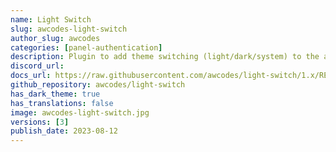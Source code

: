 ```yaml
---
name: Light Switch
slug: awcodes-light-switch
author_slug: awcodes
categories: [panel-authentication]
description: Plugin to add theme switching (light/dark/system) to the auth pages for Filament Panels.
discord_url: 
docs_url: https://raw.githubusercontent.com/awcodes/light-switch/1.x/README.md
github_repository: awcodes/light-switch
has_dark_theme: true
has_translations: false
image: awcodes-light-switch.jpg
versions: [3]
publish_date: 2023-08-12
---
```

